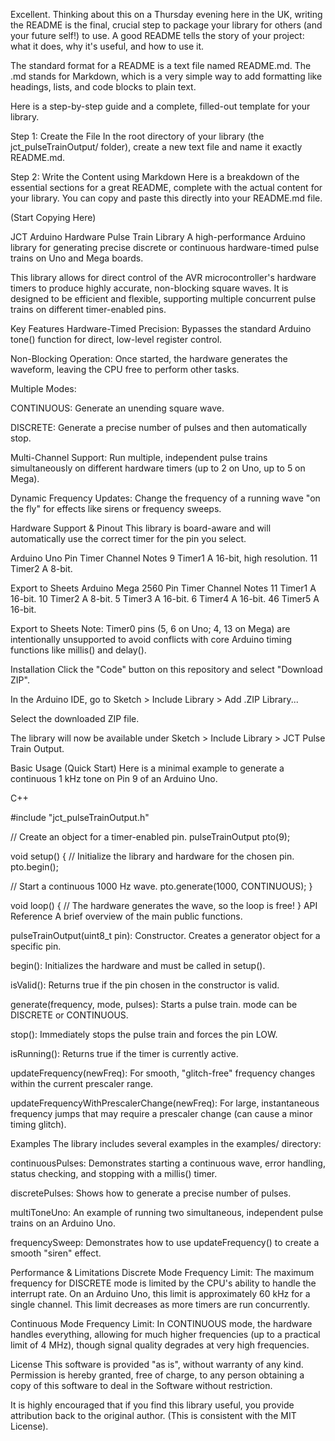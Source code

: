 Excellent. Thinking about this on a Thursday evening here in the UK, writing the README is the final, crucial step to package your library for others (and your future self!) to use. A good README tells the story of your project: what it does, why it's useful, and how to use it.

The standard format for a README is a text file named README.md. The .md stands for Markdown, which is a very simple way to add formatting like headings, lists, and code blocks to plain text.

Here is a step-by-step guide and a complete, filled-out template for your library.

Step 1: Create the File
In the root directory of your library (the jct_pulseTrainOutput/ folder), create a new text file and name it exactly README.md.

Step 2: Write the Content using Markdown
Here is a breakdown of the essential sections for a great README, complete with the actual content for your library. You can copy and paste this directly into your README.md file.

(Start Copying Here)

JCT Arduino Hardware Pulse Train Library
A high-performance Arduino library for generating precise discrete or continuous hardware-timed pulse trains on Uno and Mega boards.

This library allows for direct control of the AVR microcontroller's hardware timers to produce highly accurate, non-blocking square waves. It is designed to be efficient and flexible, supporting multiple concurrent pulse trains on different timer-enabled pins.

Key Features
Hardware-Timed Precision: Bypasses the standard Arduino tone() function for direct, low-level register control.

Non-Blocking Operation: Once started, the hardware generates the waveform, leaving the CPU free to perform other tasks.

Multiple Modes:

CONTINUOUS: Generate an unending square wave.

DISCRETE: Generate a precise number of pulses and then automatically stop.

Multi-Channel Support: Run multiple, independent pulse trains simultaneously on different hardware timers (up to 2 on Uno, up to 5 on Mega).

Dynamic Frequency Updates: Change the frequency of a running wave "on the fly" for effects like sirens or frequency sweeps.

Hardware Support & Pinout
This library is board-aware and will automatically use the correct timer for the pin you select.

Arduino Uno
Pin	Timer	Channel	Notes
9	Timer1	A	16-bit, high resolution.
11	Timer2	A	8-bit.

Export to Sheets
Arduino Mega 2560
Pin	Timer	Channel	Notes
11	Timer1	A	16-bit.
10	Timer2	A	8-bit.
5	Timer3	A	16-bit.
6	Timer4	A	16-bit.
46	Timer5	A	16-bit.

Export to Sheets
Note: Timer0 pins (5, 6 on Uno; 4, 13 on Mega) are intentionally unsupported to avoid conflicts with core Arduino timing functions like millis() and delay().

Installation
Click the "Code" button on this repository and select "Download ZIP".

In the Arduino IDE, go to Sketch > Include Library > Add .ZIP Library...

Select the downloaded ZIP file.

The library will now be available under Sketch > Include Library > JCT Pulse Train Output.

Basic Usage (Quick Start)
Here is a minimal example to generate a continuous 1 kHz tone on Pin 9 of an Arduino Uno.

C++

#include "jct_pulseTrainOutput.h"

// Create an object for a timer-enabled pin.
pulseTrainOutput pto(9);

void setup() {
  // Initialize the library and hardware for the chosen pin.
  pto.begin();

  // Start a continuous 1000 Hz wave.
  pto.generate(1000, CONTINUOUS);
}

void loop() {
  // The hardware generates the wave, so the loop is free!
}
API Reference
A brief overview of the main public functions.

pulseTrainOutput(uint8_t pin): Constructor. Creates a generator object for a specific pin.

begin(): Initializes the hardware and must be called in setup().

isValid(): Returns true if the pin chosen in the constructor is valid.

generate(frequency, mode, pulses): Starts a pulse train. mode can be DISCRETE or CONTINUOUS.

stop(): Immediately stops the pulse train and forces the pin LOW.

isRunning(): Returns true if the timer is currently active.

updateFrequency(newFreq): For smooth, "glitch-free" frequency changes within the current prescaler range.

updateFrequencyWithPrescalerChange(newFreq): For large, instantaneous frequency jumps that may require a prescaler change (can cause a minor timing glitch).

Examples
The library includes several examples in the examples/ directory:

continuousPulses: Demonstrates starting a continuous wave, error handling, status checking, and stopping with a millis() timer.

discretePulses: Shows how to generate a precise number of pulses.

multiToneUno: An example of running two simultaneous, independent pulse trains on an Arduino Uno.

frequencySweep: Demonstrates how to use updateFrequency() to create a smooth "siren" effect.

Performance & Limitations
Discrete Mode Frequency Limit: The maximum frequency for DISCRETE mode is limited by the CPU's ability to handle the interrupt rate. On an Arduino Uno, this limit is approximately 60 kHz for a single channel. This limit decreases as more timers are run concurrently.

Continuous Mode Frequency Limit: In CONTINUOUS mode, the hardware handles everything, allowing for much higher frequencies (up to a practical limit of 4 MHz), though signal quality degrades at very high frequencies.

License
This software is provided "as is", without warranty of any kind. Permission is hereby granted, free of charge, to any person obtaining a copy of this software to deal in the Software without restriction.

It is highly encouraged that if you find this library useful, you provide attribution back to the original author. (This is consistent with the MIT License).